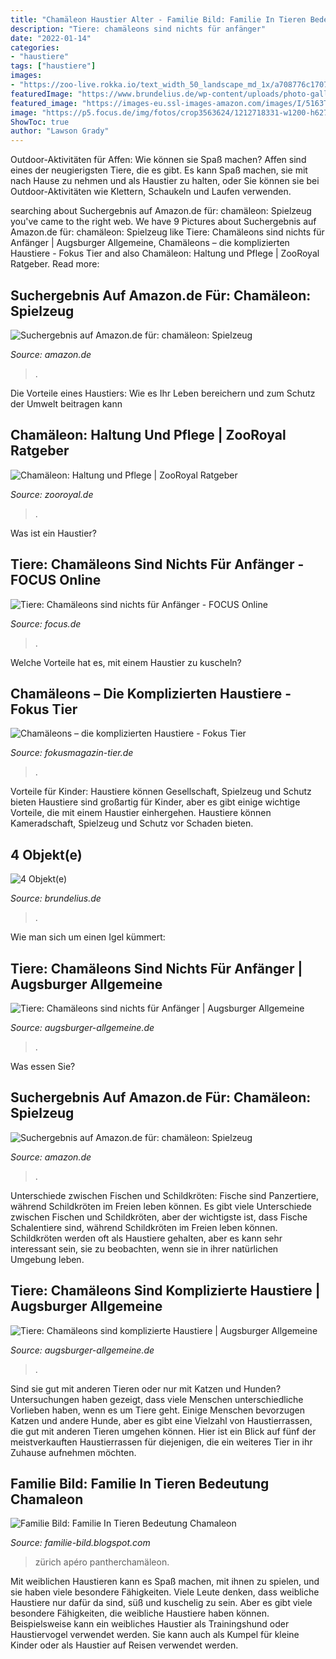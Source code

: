 ```yaml
---
title: "Chamäleon Haustier Alter - Familie Bild: Familie In Tieren Bedeutung Chamaleon"
description: "Tiere: chamäleons sind nichts für anfänger"
date: "2022-01-14"
categories:
- "haustiere"
tags: ["haustiere"]
images:
- "https://zoo-live.rokka.io/text_width_50_landscape_md_1x/a708776c17072b2c8f500e9289065cc99ca73ae5/2244-20834.jpg?h=71ccc96d&amp;itok=OmWqKNmU"
featuredImage: "https://www.brundelius.de/wp-content/uploads/photo-gallery/tier_Chamäleon.jpg"
featured_image: "https://images-eu.ssl-images-amazon.com/images/I/5163TxcsrLL._AC_US320_QL65_.jpg"
image: "https://p5.focus.de/img/fotos/crop3563624/1212718331-w1200-h627-o-q75-p5/urn-newsml-dpa-com-20090101-140123-99-02150-large-4-3.jpg"
ShowToc: true
author: "Lawson Grady"
---
```



Outdoor-Aktivitäten für Affen: Wie können sie Spaß machen?
Affen sind eines der neugierigsten Tiere, die es gibt. Es kann Spaß machen, sie mit nach Hause zu nehmen und als Haustier zu halten, oder Sie können sie bei Outdoor-Aktivitäten wie Klettern, Schaukeln und Laufen verwenden.

	

		
searching about Suchergebnis auf Amazon.de für: chamäleon: Spielzeug you've came to the right web. We have 9 Pictures about Suchergebnis auf Amazon.de für: chamäleon: Spielzeug like Tiere: Chamäleons sind nichts für Anfänger | Augsburger Allgemeine, Chamäleons – die komplizierten Haustiere - Fokus Tier and also Chamäleon: Haltung und Pflege | ZooRoyal Ratgeber. Read more:
		
    
## Suchergebnis Auf Amazon.de Für: Chamäleon: Spielzeug

<img loading=lazy src="https://images-eu.ssl-images-amazon.com/images/I/5163TxcsrLL._AC_US400_QL65_.jpg" onerror="this.onerror=null;this.src='https://tse1.mm.bing.net/th?id=OIP.HaJiCL-mm0I4gpeoxrHRBgAAAA&amp;pid=15.1';" alt="Suchergebnis auf Amazon.de für: chamäleon: Spielzeug">

_Source: amazon.de_

>. 

	

Die Vorteile eines Haustiers: Wie es Ihr Leben bereichern und zum Schutz der Umwelt beitragen kann

    
## Chamäleon: Haltung Und Pflege | ZooRoyal Ratgeber

<img loading=lazy src="https://www.zooroyal.de/magazin/wp-content/uploads/2016/01/Chamäleon-700x525.jpg" onerror="this.onerror=null;this.src='https://tse4.mm.bing.net/th?id=OIP.ldiK64L9SwNP399f1UnU6wHaFj&amp;pid=15.1';" alt="Chamäleon: Haltung und Pflege | ZooRoyal Ratgeber">

_Source: zooroyal.de_

>. 

	

Was ist ein Haustier?

    
## Tiere: Chamäleons Sind Nichts Für Anfänger - FOCUS Online

<img loading=lazy src="https://p5.focus.de/img/fotos/crop3563624/1212718331-w1200-h627-o-q75-p5/urn-newsml-dpa-com-20090101-140123-99-02150-large-4-3.jpg" onerror="this.onerror=null;this.src='https://tse1.mm.bing.net/th?id=OIP.7MJtOfznkVZKRZ9rzd38egHaFj&amp;pid=15.1';" alt="Tiere: Chamäleons sind nichts für Anfänger - FOCUS Online">

_Source: focus.de_

>. 

	

Welche Vorteile hat es, mit einem Haustier zu kuscheln?

    
## Chamäleons – Die Komplizierten Haustiere - Fokus Tier

<img loading=lazy src="http://fokusmagazin-tier.de/wp-content/uploads/2020/04/green-chameleon-1695717.jpg" onerror="this.onerror=null;this.src='https://tse1.mm.bing.net/th?id=OIP.0TqyZmtUTBfvhdssCGdjkQHaFj&amp;pid=15.1';" alt="Chamäleons – die komplizierten Haustiere - Fokus Tier">

_Source: fokusmagazin-tier.de_

>. 

	

Vorteile für Kinder: Haustiere können Gesellschaft, Spielzeug und Schutz bieten
Haustiere sind großartig für Kinder, aber es gibt einige wichtige Vorteile, die mit einem Haustier einhergehen. Haustiere können Kameradschaft, Spielzeug und Schutz vor Schaden bieten.

    
## 4 Objekt(e)

<img loading=lazy src="https://www.brundelius.de/wp-content/uploads/photo-gallery/tier_Chamäleon.jpg" onerror="this.onerror=null;this.src='https://tse1.mm.bing.net/th?id=OIP.XXG2ukBeVYGE85QKKaDHrwHaLn&amp;pid=15.1';" alt="4 Objekt(e)">

_Source: brundelius.de_

>. 

	

Wie man sich um einen Igel kümmert:

    
## Tiere: Chamäleons Sind Nichts Für Anfänger | Augsburger Allgemeine

<img loading=lazy src="https://www.augsburger-allgemeine.de/img/leben-freizeit/crop28544877/90464276-cv16_9-w1200/Ein-farbenpraechtiges-Jemen-Chamaeleon-waermt-sich-in-einem-Terrarium.jpg" onerror="this.onerror=null;this.src='https://tse4.mm.bing.net/th?id=OIP.Wx76qK_UtOhYselhRy1bRgHaEK&amp;pid=15.1';" alt="Tiere: Chamäleons sind nichts für Anfänger | Augsburger Allgemeine">

_Source: augsburger-allgemeine.de_

>. 

	

Was essen Sie?

    
## Suchergebnis Auf Amazon.de Für: Chamäleon: Spielzeug

<img loading=lazy src="https://images-eu.ssl-images-amazon.com/images/I/5163TxcsrLL._AC_US320_QL65_.jpg" onerror="this.onerror=null;this.src='https://tse3.mm.bing.net/th?id=OIP.GRRsCeomq3H6EvBCyHVKPgAAAA&amp;pid=15.1';" alt="Suchergebnis auf Amazon.de für: chamäleon: Spielzeug">

_Source: amazon.de_

>. 

	

Unterschiede zwischen Fischen und Schildkröten: Fische sind Panzertiere, während Schildkröten im Freien leben können.
Es gibt viele Unterschiede zwischen Fischen und Schildkröten, aber der wichtigste ist, dass Fische Schalentiere sind, während Schildkröten im Freien leben können. Schildkröten werden oft als Haustiere gehalten, aber es kann sehr interessant sein, sie zu beobachten, wenn sie in ihrer natürlichen Umgebung leben.

    
## Tiere: Chamäleons Sind Komplizierte Haustiere | Augsburger Allgemeine

<img loading=lazy src="https://www.augsburger-allgemeine.de/img/leben-freizeit/crop19221526/6366565837-cv16_9-w1880/Toll-anzusehen-schwer-zu-halten-Damit-ein-Chamaeleon-sich-wohl-fuehlt-muss-sein-Halter-viel-Aufwand-betreiben.jpg" onerror="this.onerror=null;this.src='https://tse1.mm.bing.net/th?id=OIP.83YTBWmCcjca1AwoQjt2ggHaEK&amp;pid=15.1';" alt="Tiere: Chamäleons sind komplizierte Haustiere | Augsburger Allgemeine">

_Source: augsburger-allgemeine.de_

>. 

	

Sind sie gut mit anderen Tieren oder nur mit Katzen und Hunden?
Untersuchungen haben gezeigt, dass viele Menschen unterschiedliche Vorlieben haben, wenn es um Tiere geht. Einige Menschen bevorzugen Katzen und andere Hunde, aber es gibt eine Vielzahl von Haustierrassen, die gut mit anderen Tieren umgehen können. Hier ist ein Blick auf fünf der meistverkauften Haustierrassen für diejenigen, die ein weiteres Tier in ihr Zuhause aufnehmen möchten.

    
## Familie Bild: Familie In Tieren Bedeutung Chamaleon

<img loading=lazy src="https://zoo-live.rokka.io/text_width_50_landscape_md_1x/a708776c17072b2c8f500e9289065cc99ca73ae5/2244-20834.jpg?h=71ccc96d&amp;itok=OmWqKNmU" onerror="this.onerror=null;this.src='https://tse4.mm.bing.net/th?id=OIP._An58KngVqV2B7QdPyb85AHaEK&amp;pid=15.1';" alt="Familie Bild: Familie In Tieren Bedeutung Chamaleon">

_Source: familie-bild.blogspot.com_

>zürich apéro pantherchamäleon. 

	

Mit weiblichen Haustieren kann es Spaß machen, mit ihnen zu spielen, und sie haben viele besondere Fähigkeiten.
Viele Leute denken, dass weibliche Haustiere nur dafür da sind, süß und kuschelig zu sein. Aber es gibt viele besondere Fähigkeiten, die weibliche Haustiere haben können. Beispielsweise kann ein weibliches Haustier als Trainingshund oder Haustiervogel verwendet werden. Sie kann auch als Kumpel für kleine Kinder oder als Haustier auf Reisen verwendet werden.

